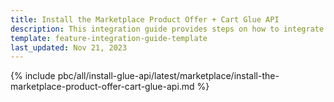 ```yaml
---
title: Install the Marketplace Product Offer + Cart Glue API
description: This integration guide provides steps on how to integrate the Spryker Marketplace Product Offer + Cart Glue API feature into a Spryker project.
template: feature-integration-guide-template
last_updated: Nov 21, 2023
---
```


{% include pbc/all/install-glue-api/latest/marketplace/install-the-marketplace-product-offer-cart-glue-api.md %} <!-- To edit, see /_includes/pbc/all/install-glue-api/202311.0/marketplace/install-the-marketplace-product-offer-cart-glue-api.md -->
